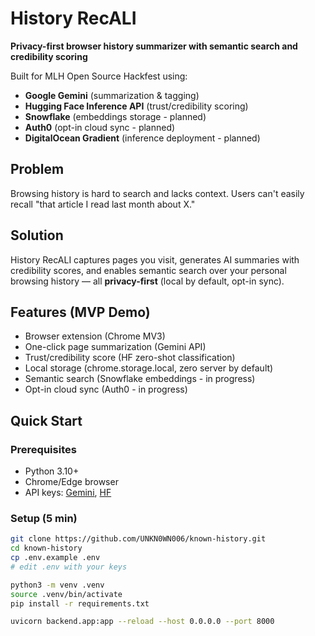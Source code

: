 # History RecALI

**Privacy-first browser history summarizer with semantic search and credibility scoring**

Built for MLH Open Source Hackfest using:
- **Google Gemini** (summarization & tagging)
- **Hugging Face Inference API** (trust/credibility scoring)
- **Snowflake** (embeddings storage - planned)
- **Auth0** (opt-in cloud sync - planned)
- **DigitalOcean Gradient** (inference deployment - planned)

## Problem
Browsing history is hard to search and lacks context. Users can't easily recall "that article I read last month about X."

## Solution
History RecALI captures pages you visit, generates AI summaries with credibility scores, and enables semantic search over your personal browsing history — all **privacy-first** (local by default, opt-in sync).

## Features (MVP Demo)
- Browser extension (Chrome MV3)
- One-click page summarization (Gemini API)
- Trust/credibility score (HF zero-shot classification)
- Local storage (chrome.storage.local, zero server by default)
- Semantic search (Snowflake embeddings - in progress)
- Opt-in cloud sync (Auth0 - in progress)

## Quick Start

### Prerequisites
- Python 3.10+
- Chrome/Edge browser
- API keys: [Gemini](https://mlh.link/gemini-quickstart), [HF](https://huggingface.co/settings/tokens)

### Setup (5 min)
```bash
git clone https://github.com/UNKN0WN006/known-history.git
cd known-history
cp .env.example .env
# edit .env with your keys

python3 -m venv .venv
source .venv/bin/activate
pip install -r requirements.txt

uvicorn backend.app:app --reload --host 0.0.0.0 --port 8000
```
